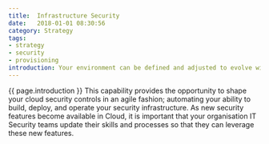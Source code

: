 ```yaml
---
title:  Infrastructure Security
date:   2018-01-01 08:30:56
category: Strategy
tags:
- strategy
- security
- provisioning
introduction: Your environment can be defined and adjusted to evolve with your workload and business requirements.
---
```


{{ page.introduction }}
This capability provides the opportunity to shape your cloud security controls in an agile
fashion; automating your ability to build, deploy, and operate your security
infrastructure.
As new security features become available in Cloud, it is important that your
organisation IT Security teams update their skills and processes so that they
can leverage these new features.